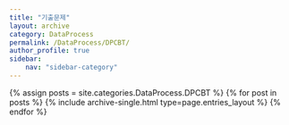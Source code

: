 ```yaml
---
title: "기출문제"
layout: archive
category: DataProcess
permalink: /DataProcess/DPCBT/
author_profile: true
sidebar:
    nav: "sidebar-category"
---
```


{% assign posts = site.categories.DataProcess.DPCBT %}
{% for post in posts %} {% include archive-single.html type=page.entries_layout %} {% endfor %}
